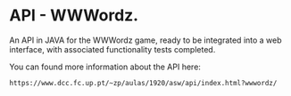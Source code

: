 # API - WWWordz.

An API in JAVA for the WWWordz game, ready to be integrated into a web interface, with associated functionality tests completed.

You can found more information about the API here:
```
https://www.dcc.fc.up.pt/~zp/aulas/1920/asw/api/index.html?wwwordz/
```
